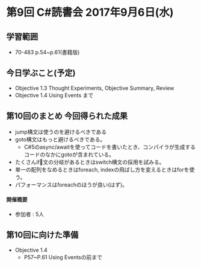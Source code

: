 # 第9回 C#読書会 2017年9月6日(水)

## 学習範囲

* 70-483 p.54~p.61(書籍版)

## 今日学ぶこと(予定)

* Objective 1.3 Thought Experiments, Objective Summary, Review
* Objective 1.4 Using Events まで

## 第10回のまとめ 今回得られた成果

* jump構文は使うのを避けるべきである
* goto構文はもっと避けるべきである。
    * C#5のasync/awaitを使ってコードを書いたとき、コンパイラが生成するコードのなかにgotoが含まれている。
* たくさんif文の分岐があるときはswitch構文の採用を試みる。
* 単一の配列をなめるときはforeach, indexの飛ばし方を変えるときはforを使う。
* パフォーマンスはforeachのほうが良い(はず)。

#### 開催概要

* 参加者 : 5人

## 第10回に向けた準備

* Objective 1.4
    * P57~P.61 Using Eventsの前まで
